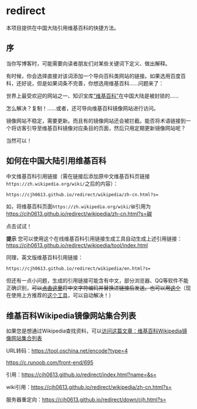 # redirect
本项目提供在中国大陆引用维基百科的快捷方法。

## 序
当你写博客时，可能需要向读者朋友们对某些关键词下定义、做出解释。

有时候，你会选择直接对该词添加一个导向百科类网站的链接。如果选用百度百科，还好说，但是如果词条不完善，你想选用维基百科……问题来了：

世界上最受欢迎的网站之一、知识宝库["维基百科"](https://cjh0613.bitbucket.io/redirect/wikipedia/zh-cn.html?s=%E7%BB%B4%E5%9F%BA%E7%99%BE%E7%A7%91)在中国大陆是被封锁的……

怎么解决？复制！……或者，还可导向维基百科镜像网站进行访问。
<!-- more -->
镜像网站不稳定，需要更新。而且有的镜像网站还会被拦截。能否将术语链接到一个将访客引导至维基百科镜像对应条目的页面，然后只用定期更新镜像网站呢？

当然可以！

## 如何在中国大陆引用维基百科
中文维基百科引用链接（需在链接后添加原中文维基百科页链接`https://zh.wikipedia.org/wiki/`之后的内容）：
```html
https://cjh0613.github.io/redirect/wikipedia/zh-cn.html?s=
```
如，将维基百科页面`https://zh.wikipedia.org/wiki/碳`引用为<a class="exturl__link" href="https://cjh0613.github.io/redirect/wikipedia/zh-cn.html?s=碳" target="_blank" rel="external nofollow noopener noreferrer">https://cjh0613.github.io/redirect/wikipedia/zh-cn.html?s=碳</a>

点击试试！


**提示**
您可以使用这个在线维基百科引用链接生成工具自动生成上述引用链接：
<a href="https://cjh0613.github.io/redirect/wikipedia/tool/index.html" target="_blank" rel="noopener noreferrer">https://cjh0613.github.io/redirect/wikipedia/tool/index.html</a>



同理，英文版维基百科引用链接：
```html
https://cjh0613.github.io/redirect/wikipedia/en.html?s=
```

但还有一点小问题，生成的引用链接可能含有中文，部分浏览器、QQ等软件不能正确识别，~~可以[点击这里](https://c.runoob.com/front-end/695)将中文字符编码并替换进链接后发送。也可以用[这个](https://tool.oschina.net/encode?type=4)~~（现在使用上方推荐的<a href="https://cjh0613.github.io/redirect/wikipedia/tool/index.html" target="_blank" rel="noopener noreferrer">这个工具</a>，可以自动解决！）


## 维基百科Wikipedia镜像网站集合列表
如果您是想通过Wikipedia查找资料，可以[访问这篇文章：维基百科Wikipedia镜像网站集合列表](https://cjh0613.github.io/blog/WikipediaMirror.html)

URL转码：https://tool.oschina.net/encode?type=4

https://c.runoob.com/front-end/695





















引用：https://cjh0613.github.io/redirect/index.html?name=&s=

wiki引用：https://cjh0613.github.io/redirect/wikipedia/zh-cn.html?s=

服务器重定向：https://cjh0613.github.io/redirect/down/cjh.html?s=

